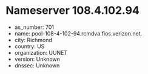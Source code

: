 # Nameserver 108.4.102.94

* as_number: 701
* name: pool-108-4-102-94.rcmdva.fios.verizon.net.
* city: Richmond
* country: US
* organization: UUNET
* version: Unknown
* dnssec: Unknown
